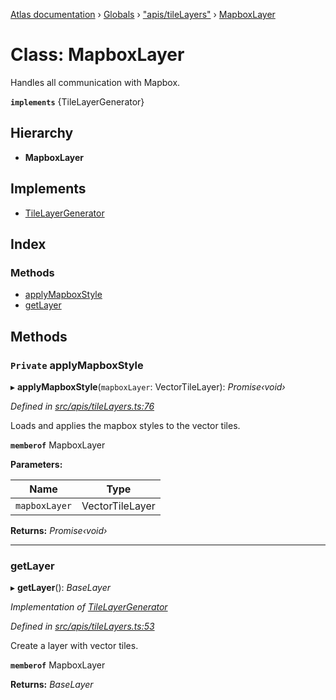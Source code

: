 [Atlas documentation](../README.md) › [Globals](../globals.md) › ["apis/tileLayers"](../modules/_apis_tilelayers_.md) › [MapboxLayer](_apis_tilelayers_.mapboxlayer.md)

# Class: MapboxLayer

Handles all communication with Mapbox.

**`implements`** {TileLayerGenerator}

## Hierarchy

* **MapboxLayer**

## Implements

* [TileLayerGenerator](../interfaces/_apis_tilelayers_.tilelayergenerator.md)

## Index

### Methods

* [applyMapboxStyle](_apis_tilelayers_.mapboxlayer.md#private-applymapboxstyle)
* [getLayer](_apis_tilelayers_.mapboxlayer.md#getlayer)

## Methods

### `Private` applyMapboxStyle

▸ **applyMapboxStyle**(`mapboxLayer`: VectorTileLayer): *Promise‹void›*

*Defined in [src/apis/tileLayers.ts:76](https://github.com/chronark/atlas/blob/7f0bbb7/src/apis/tileLayers.ts#L76)*

Loads and applies the mapbox styles to the vector tiles.

**`memberof`** MapboxLayer

**Parameters:**

Name | Type |
------ | ------ |
`mapboxLayer` | VectorTileLayer |

**Returns:** *Promise‹void›*

___

###  getLayer

▸ **getLayer**(): *BaseLayer*

*Implementation of [TileLayerGenerator](../interfaces/_apis_tilelayers_.tilelayergenerator.md)*

*Defined in [src/apis/tileLayers.ts:53](https://github.com/chronark/atlas/blob/7f0bbb7/src/apis/tileLayers.ts#L53)*

Create a layer with vector tiles.

**`memberof`** MapboxLayer

**Returns:** *BaseLayer*
